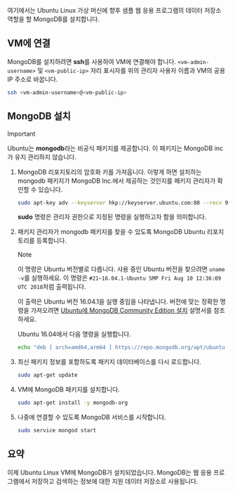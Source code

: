 여기에서는 Ubuntu Linux 가상 머신에 향후 샘플 웹 응용 프로그램의 데이터 저장소 역할을 할 MongoDB를 설치합니다.

## <a name="connect-to-the-vm"></a>VM에 연결

MongoDB를 설치하려면 **ssh**를 사용하여 VM에 연결해야 합니다. `<vm-admin-username>` 및 `<vm-public-ip>` 자리 표시자를 위의 관리자 사용자 이름과 VM의 공용 IP 주소로 바꿉니다.

```bash
ssh <vm-admin-username>@<vm-public-ip>
```

## <a name="install-mongodb"></a>MongoDB 설치

> [!Important]
> Ubuntu는 **mongodb**라는 비공식 패키지를 제공합니다. 이 패키지는 MongoDB inc가 유지 관리하지 않습니다.

1. MongoDB 리포지토리의 암호화 키를 가져옵니다. 이렇게 하면 설치하는 mongodb 패키지가 MongoDB Inc.에서 제공하는 것인지를 패키지 관리자가 확인할 수 있습니다.

    ```bash
    sudo apt-key adv --keyserver hkp://keyserver.ubuntu.com:80 --recv 9DA31620334BD75D9DCB49F368818C72E52529D4
    ```

    **sudo** 명령은 관리자 권한으로 지정된 명령을 실행하고자 함을 의미합니다.

1. 패키지 관리자가 mongodb 패키지를 찾을 수 있도록 MongoDB Ubuntu 리포지토리를 등록합니다.

    > [!NOTE]
    > 이 명령은 Ubuntu 버전별로 다릅니다. 사용 중인 Ubuntu 버전을 찾으려면 `uname -v`를 실행하세요.
    > 이 명령은 `#21~16.04.1-Ubuntu SMP Fri Aug 10 12:36:09 UTC 2018`처럼 출력됩니다.
    >
    > 이 출력은 Ubuntu 버전 16.04.1을 실행 중임을 나타냅니다.
    > 버전에 맞는 정확한 명령을 가져오려면 [Ubuntu에 MongoDB Community Edition 설치](https://docs.mongodb.com/manual/tutorial/install-mongodb-on-ubuntu/) 설명서를 참조하세요.

    Ubuntu 16.04에서 다음 명령을 실행합니다.

    ```bash
    echo "deb [ arch=amd64,arm64 ] https://repo.mongodb.org/apt/ubuntu xenial/mongodb-org/4.0 multiverse" | sudo tee /etc/apt/sources.list.d/mongodb-org-4.0.list
    ```

1. 최신 패키지 정보를 포함하도록 패키지 데이터베이스를 다시 로드합니다.

    ```bash
    sudo apt-get update
    ```

1. VM에 MongoDB 패키지를 설치합니다.

    ```bash
    sudo apt-get install -y mongodb-org
    ```

1. 나중에 연결할 수 있도록 MongoDB 서비스를 시작합니다.

    ```bash
    sudo service mongod start
    ```

## <a name="summary"></a>요약

이제 Ubuntu Linux VM에 MongoDB가 설치되었습니다. MongoDB는 웹 응용 프로그램에서 저장하고 검색하는 정보에 대한 지원 데이터 저장소로 사용됩니다.